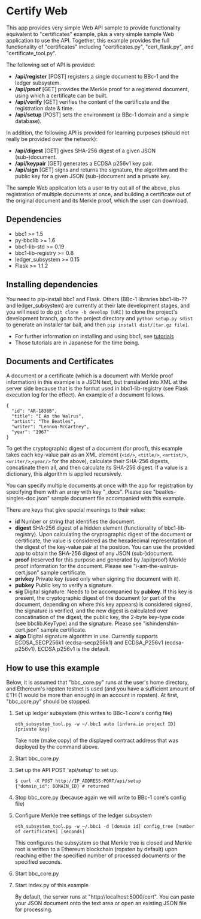 Certify Web
==========
This app provides very simple Web API sample to provide functionality equivalent to "certificates" example, plus a very simple sample Web application to use the API. Together, this example provides the full functionality of "certificates" including "certificates.py", "cert_flask.py", and "certificate_tool.py".

The following set of API is provided:
* **/api/register** [POST] registers a single document to BBc-1 and the ledger subsystem.
* **/api/proof** [GET] provides the Merkle proof for a registered document, using which a certificate can be built.
* **/api/verify** [GET] verifies the content of the certificate and the registration date & time.
* **/api/setup** [POST] sets the environment (a BBc-1 domain and a simple database).

In addition, the following API is provided for learning purposes (should not really be provided over the network):
* **/api/digest** [GET] gives SHA-256 digest of a given JSON (sub-)document.
* **/api/keypair** [GET] generates a ECDSA p256v1 key pair.
* **/api/sign** [GET] signs and returns the signature, the algorithm and the public key for a given JSON (sub-)document and a private key.

The sample Web application lets a user to try out all of the above, plus registration of multiple documents at once, and building a certificate out of the original document and its Merkle proof, which the user can download.

## Dependencies
* bbc1 >= 1.5
* py-bbclib >= 1.6
* bbc1-lib-std >= 0.19
* bbc1-lib-registry >= 0.8
* ledger_subsystem >= 0.15
* Flask >= 1.1.2

## Installing dependencies
You need to pip-install bbc1 and Flask. Others (BBc-1 libraries bbc1-lib-?? and ledger_subsystem) are currently at their late development stages, and you will need to do `git clone -b develop [URI]`  to clone the project's development branch, go to the project directory and `python setup.py sdist` to generate an installer tar ball, and then `pip install dist/[tar.gz file]`.

* For further information on installing and using bbc1, see [tutorials](https://github.com/beyond-blockchain/bbc1/tree/develop/docs)
* Those tutorials are in Japanese for the time being.

## Documents and Certificates
A document or a certificate (which is a document with Merkle proof information) in this examlpe is a JSON text, but translated into XML at the server side because that is the format used in bbc1-lib-registry (see Flask execution log for the effect). An example of a document follows.
```
{
  "id": "AR-1838B",
  "title": "I Am the Walrus",
  "artist": "The Beatles",
  "writer": "Lennon-McCartney",
  "year": "1967"
}
```
To get the cryptographic digest of a document (for proof), this example takes each key-value pair as an XML element (```<id/>```, ```<title/>```, ```<artist/>```, ```<writer/>```,```<year/>``` for the above), calculate their SHA-256 digests, concatinate them all, and then calculate its SHA-256 digest. If a value is a dictionary, this algorithm is applied recursively.

You can specify multiple documents at once with the app for registration by specifying them with an array with key "_docs". Please see "beatles-singles-doc.json" sample document file accompanied with this example.

There are keys that give special meanings to their value:
* **id** Number or string that identifies the document.
* **digest** SHA-256 digest of a hidden element (functionality of bbc1-lib-registry). Upon calculating the cryprographic digest of the document or certificate, the value is considered as the hexadecimal representation of the digest of the key-value pair at the position. You can use the provided app to obtain the SHA-256 digest of any JSON (sub-)document.
* **proof** (reserved for this purpose and generated by /api/proof) Merkle proof information for the document. Please see "i-am-the-walrus-cert.json" sample certificate.
* **privkey** Private key (used only when signing the document with it).
* **pubkey** Public key to verify a signature.
* **sig** Digital signature. Needs to be accompanied by **pubkey**. If this key is present, the cryptographic digest of the document (or part of the document, depending on where this key appears) is considered signed, the signature is verified, and the new digest is calculated over concatination of the digest, the public key, the 2-byte key-type code (see bbclib.KeyType) and the signature. Please see "ishindenshin-cert.json" sample certificate.
* **algo** Digital signature algorithm in use. Currently supports ECDSA_SECP256k1 (ecdsa-secp256k1) and ECDSA_P256v1 (ecdsa-p256v1). ECDSA p256v1 is the default.

## How to use this example
Below, it is assumed that "bbc_core.py" runs at the user's home directory, and Ethereum's ropsten testnet is used (and you have a sufficient amount of ETH (1 would be more than enough) in an account in ropsten). At first, "bbc_core.py" should be stopped.

1. Set up ledger subsystem (this writes to BBc-1 core's config file)
    ```
    eth_subsystem_tool.py -w ~/.bbc1 auto [infura.io project ID] [private key]
    ```
    Take note (make copy) of the displayed contract address that was deployed by the command above.

2. Start bbc_core.py

3. Set up the API
    POST 'api/setup' to set up.
    ```shell
    $ curl -X POST http://IP_ADDRESS:PORT/api/setup
    {"domain_id": DOMAIN_ID} # returned
    ```

4. Stop bbc_core.py (because again we will write to BBc-1 core's config file)

5. Configure Merkle tree settings of the ledger subsystem

    ```
    eth_subsystem_tool.py -w ~/.bbc1 -d [domain id] config_tree [number of certificates] [seconds]
    ```
        
    This configures the subsystem so that Merkle tree is closed and Merkle root is written to a Ethereum blockchain (ropsten by default) upon reaching either the specified number of processed documents or the specified seconds.

6. Start bbc_core.py

7. Start index.py of this example

    By default, the server runs at "http://localhost:5000/cert". You can paste your JSON document onto the text area or open an existing JSON file for processing.
